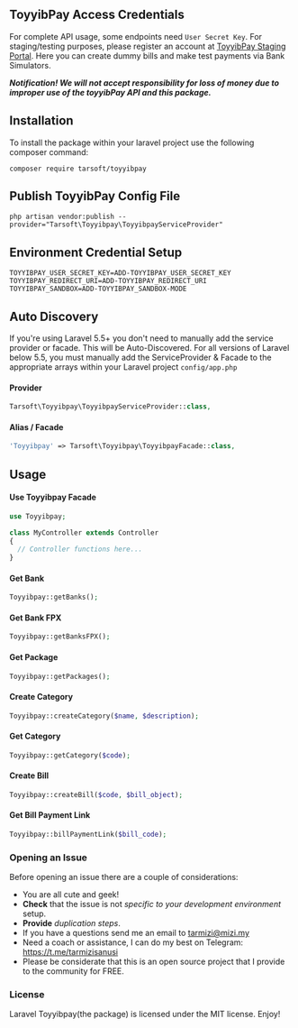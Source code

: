 ## ToyyibPay Access Credentials

For complete API usage, some endpoints need `User Secret Key`. For staging/testing purposes, please register an account at [ToyyibPay Staging Portal](https://dev.toyyibpay.com). Here you can create dummy bills and make test payments via Bank Simulators.

***Notification! We will not accept responsibility for loss of money due to improper use of the toyyibPay API and this package.***

## Installation

To install the package within your laravel project use the following composer command:

```
composer require tarsoft/toyyibpay
```


## Publish ToyyibPay Config File

```
php artisan vendor:publish --provider="Tarsoft\Toyyibpay\ToyyibpayServiceProvider"
```

## Environment Credential Setup

```
TOYYIBPAY_USER_SECRET_KEY=ADD-TOYYIBPAY_USER_SECRET_KEY
TOYYIBPAY_REDIRECT_URI=ADD-TOYYIBPAY_REDIRECT_URI
TOYYIBPAY_SANDBOX=ADD-TOYYIBPAY_SANDBOX-MODE
```


## Auto Discovery

If you're using Laravel 5.5+ you don't need to manually add the service provider or facade. This will be Auto-Discovered. For all versions of Laravel below 5.5, you must manually add the ServiceProvider & Facade to the appropriate arrays within your Laravel project `config/app.php`


#### Provider

```php
Tarsoft\Toyyibpay\ToyyibpayServiceProvider::class,
```

#### Alias / Facade

```php
'Toyyibpay' => Tarsoft\Toyyibpay\ToyyibpayFacade::class,
```

## Usage

#### Use Toyyibpay Facade

```php
use Toyyibpay;

class MyController extends Controller
{
  // Controller functions here...
}
```

#### Get Bank

```php
Toyyibpay::getBanks();
```

#### Get Bank FPX

```php
Toyyibpay::getBanksFPX();
```

#### Get Package

```php
Toyyibpay::getPackages();
```

#### Create Category

```php
Toyyibpay::createCategory($name, $description);
```

#### Get Category

```php
Toyyibpay::getCategory($code);
```

#### Create Bill

```php
Toyyibpay::createBill($code, $bill_object);
```

#### Get Bill Payment Link

```php
Toyyibpay::billPaymentLink($bill_code);
```

### Opening an Issue
Before opening an issue there are a couple of considerations:
* You are all cute and geek!
* **Check** that the issue is not *specific to your development environment* setup.
* **Provide** *duplication steps*.
* If you have a questions send me an email to tarmizi@mizi.my
* Need a coach or assistance, I can do my best on Telegram: https://t.me/tarmizisanusi
* Please be considerate that this is an open source project that I provide to the community for FREE.

### License
Laravel Toyyibpay(the package) is licensed under the MIT license. Enjoy!
